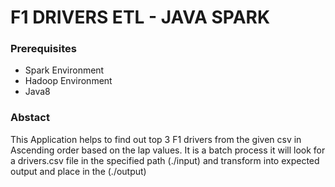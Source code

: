# F1 DRIVERS ETL - JAVA SPARK 

### Prerequisites

* Spark Environment
* Hadoop Environment
* Java8

### Abstact

This Application helps to find out top 3 F1 drivers from the given csv in Ascending order based on the lap values. It is a batch process it will look for a drivers.csv file in the specified path (./input) and transform into expected output and place in the (./output)
